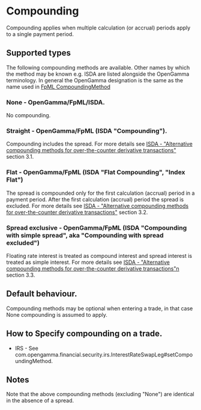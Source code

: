
# Compounding

Compounding applies when multiple calculation (or accrual) periods apply to a single payment period.

## Supported types
The following compounding methods are available. Other names by which the method may be known e.g. ISDA are listed alongside the OpenGamma terminology. In general the OpenGamma designation is the same as the name used in [FpML CompoundingMethod][1]

### None - OpenGamma/FpML/ISDA.

No compounding.

### Straight - OpenGamma/FpML (ISDA "Compounding").

Compounding includes the spread. For more details see [ISDA - "Alternative compounding methods for over-the-counter derivative transactions"][2] section 3.1.

### Flat - OpenGamma/FpML (ISDA "Flat Compounding", "Index Flat")

The spread is compounded only for the first calculation (accrual) period in a payment period. After the first calculation (accrual) period the spread is excluded. For more details see [ISDA - "Alternative compounding methods for over-the-counter derivative transactions"][2] section 3.2.

### Spread exclusive - OpenGamma/FpML (ISDA "Compounding with simple spread", aka "Compounding with spread excluded")
 
Floating rate interest is treated as compound interest and spread interest is treated as simple interest. For more details see [ISDA - "Alternative compounding methods for over-the-counter derivative transactions"n][2] section 3.3.

## Default behaviour.

Compounding methods may be optional when entering a trade, in that case None compounding is assumed to apply.

## How to Specify compounding on a trade.

 - IRS - See com.opengamma.financial.security.irs.InterestRateSwapLeg#setCompoundingMethod.

## Notes

Note that the above compounding methods (excluding "None") are identical in the absence of a spread.

  
  [1]: http://www.fpml.org/spec/fpml-5-3-5-tr-1/html/confirmation/schemaDocumentation/schemas/fpml-ird-5-3_xsd/complexTypes/Calculation/compoundingMethod.html
  [2]: http://www.isda.org/c_and_a/pdf/ISDA-Compounding-memo.pdf